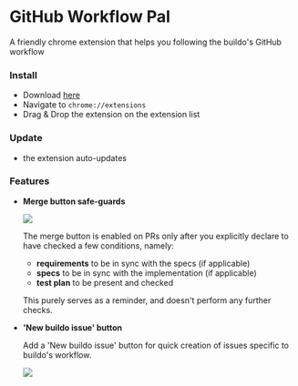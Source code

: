 # GitHub Workflow Pal
A friendly chrome extension that helps you following the buildo's GitHub workflow



### Install
- Download [here](https://github.com/buildo/github-workflow-pal/releases/latest)
- Navigate to `chrome://extensions`
- Drag & Drop the extension on the extension list

### Update
- the extension auto-updates

### Features

- **Merge button safe-guards**

  ![](https://cloud.githubusercontent.com/assets/691940/10787819/b2738a22-7d73-11e5-9824-cf0777be7b1d.png)

    The merge button is enabled on PRs only after you explicitly declare to have checked a few conditions, namely:
    - **requirements** to be in sync with the specs (if applicable)
    - **specs** to be in sync with the implementation (if applicable)
    - **test plan** to be present and checked

    This purely serves as a reminder, and doesn't perform any further checks.

- **'New buildo issue' button**

  Add a 'New buildo issue' button for quick creation of issues specific to buildo's workflow.

  ![](http://g.recordit.co/tSDUdcagnl.gif)
